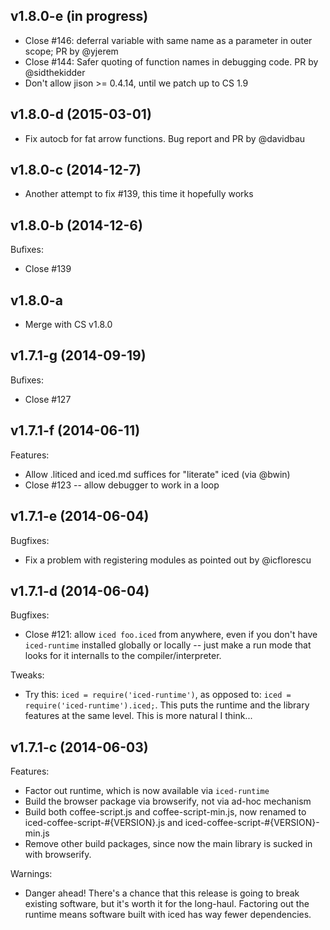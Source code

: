 ## v1.8.0-e (in progress)

- Close #146: deferral variable with same name as a parameter in outer scope;
  PR by @yjerem
- Close #144: Safer quoting of function names in debugging code.
  PR by @sidthekidder
- Don't allow jison >= 0.4.14, until we patch up to CS 1.9

## v1.8.0-d (2015-03-01)

- Fix autocb for fat arrow functions. Bug report and PR by @davidbau

## v1.8.0-c (2014-12-7)

- Another attempt to fix #139, this time it hopefully works

## v1.8.0-b (2014-12-6)

Bufixes:

  - Close #139

## v1.8.0-a

- Merge with CS v1.8.0

## v1.7.1-g (2014-09-19)

Bufixes:

  - Close #127

## v1.7.1-f (2014-06-11)

Features:

  - Allow .liticed and iced.md suffices for "literate" iced (via @bwin)
  - Close #123 -- allow debugger to work in a loop

## v1.7.1-e (2014-06-04)

Bugfixes:

  - Fix a problem with registering modules as pointed out by @icflorescu

## v1.7.1-d (2014-06-04)

Bugfixes:

  - Close #121: allow `iced foo.iced` from anywhere, even if you don't have
    `iced-runtime` installed globally or locally -- just make a run mode that
    looks for it internalls to the compiler/interpreter.

Tweaks:

  - Try this: `iced = require('iced-runtime')`, as opposed to:
    `iced = require('iced-runtime').iced;`.  This puts the runtime
    and the library features at the same level. This is more natural
    I think...

## v1.7.1-c (2014-06-03)

Features:

  - Factor out runtime, which is now available via `iced-runtime`
  - Build the browser package via browserify, not via ad-hoc mechanism
  - Build both coffee-script.js and coffee-script-min.js, now renamed
    to iced-coffee-script-#{VERSION}.js and iced-coffee-script-#{VERSION}-min.js
  - Remove other build packages, since now the main library is sucked in with
    browserify.

Warnings:

  - Danger ahead! There's a chance that this release is going to break
    existing software, but it's worth it for the long-haul.  Factoring
    out the runtime means software built with iced has way fewer
    dependencies.
